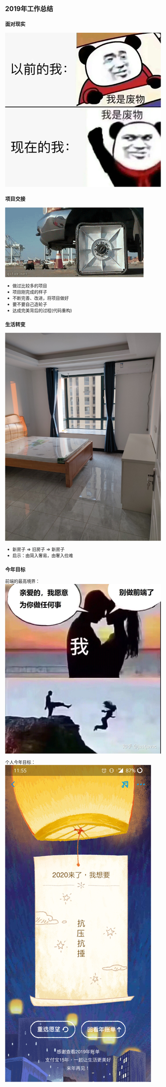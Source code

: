 ## 2019年工作总结

### 面对现实
![](https://raw.githubusercontent.com/wangkaiwd/drawing-bed/master/summary-work-picture-1.jpg)



### 项目交接
![](https://raw.githubusercontent.com/wangkaiwd/drawing-bed/master/summary-work-picture2.gif)
* 做过比较多的项目
* 项目刚完成的样子
* 不断完善、改进，将项目做好
* 要不要自己造轮子
* 达成完美背后的过程(代码重构)
### 生活转变
![](https://raw.githubusercontent.com/wangkaiwd/drawing-bed/master/summary-work-piture-3.jpg)

* 新房子 => 旧房子 => 新房子
* 启示：由简入奢易，由奢入俭难
### 今年目标

前端的最高境界：
![](https://raw.githubusercontent.com/wangkaiwd/drawing-bed/master/summary-work-picture-4.jpg)

个人今年目标：
![](https://raw.githubusercontent.com/wangkaiwd/drawing-bed/master/summary-work-picture-5.jpg)

